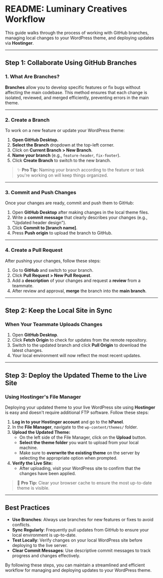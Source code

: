 # **README: Luminary Creatives Workflow**

This guide walks through the process of working with GitHub branches, managing local changes to your WordPress theme, and deploying updates via **Hostinger**.

---

## **Step 1: Collaborate Using GitHub Branches**

### **1. What Are Branches?**
**Branches** allow you to develop specific features or fix bugs without affecting the main codebase. This method ensures that each change is isolated, reviewed, and merged efficiently, preventing errors in the main theme.

---

### **2. Create a Branch**
To work on a new feature or update your WordPress theme:

1. **Open GitHub Desktop.**
2. **Select the Branch** dropdown at the top-left corner.
3. Click on **Current Branch > New Branch**.
4. **Name your branch** (e.g., `feature-header`, `fix-footer`).
5. Click **Create Branch** to switch to the new branch.

> ✨ **Pro Tip:** Naming your branch according to the feature or task you're working on will keep things organized.

---

### **3. Commit and Push Changes**
Once your changes are ready, commit and push them to GitHub:

1. Open **GitHub Desktop** after making changes in the local theme files.
2. Write a **commit message** that clearly describes your changes (e.g., "Updated header design").
3. Click **Commit to [branch name]**.
4. Press **Push origin** to upload the branch to GitHub.

---

### **4. Create a Pull Request**
After pushing your changes, follow these steps:

1. Go to **GitHub** and switch to your branch.
2. Click **Pull Request > New Pull Request**.
3. Add a **description** of your changes and request a **review** from a teammate.
4. After review and approval, **merge** the branch into the **main branch**.

---

## **Step 2: Keep the Local Site in Sync**

### **When Your Teammate Uploads Changes**

1. Open **GitHub Desktop**.
2. Click **Fetch Origin** to check for updates from the remote repository.
3. Switch to the updated branch and click **Pull Origin** to download the latest changes.
4. Your local environment will now reflect the most recent updates.

---

## **Step 3: Deploy the Updated Theme to the Live Site**

### **Using Hostinger's File Manager**

Deploying your updated theme to your live WordPress site using **Hostinger** is easy and doesn't require additional FTP software. Follow these steps:

1. **Log in to your Hostinger account** and go to the **hPanel**.
2. In the **File Manager**, navigate to the `wp-content/themes/` folder.
3. **Upload the Updated Theme:**
   - On the left side of the File Manager, click on the **Upload** button.
   - **Select the theme folder** you want to upload from your local machine.
   - Make sure to **overwrite the existing theme** on the server by selecting the appropriate option when prompted.
4. **Verify the Live Site:**
   - After uploading, visit your WordPress site to confirm that the changes have been applied.

> 🚀 **Pro Tip:** Clear your browser cache to ensure the most up-to-date theme is visible.

---

## **Best Practices**

- **Use Branches**: Always use branches for new features or fixes to avoid conflicts.
- **Sync Regularly**: Frequently pull updates from GitHub to ensure your local environment is up-to-date.
- **Test Locally**: Verify changes on your local WordPress site before deploying to the live server.
- **Clear Commit Messages**: Use descriptive commit messages to track progress and changes effectively.

By following these steps, you can maintain a streamlined and efficient workflow for managing and deploying updates to your WordPress theme.
